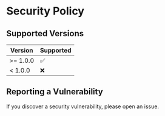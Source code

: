 # Security Policy

## Supported Versions

| Version | Supported          |
| ------- | ------------------ |
| >= 1.0.0   | :white_check_mark: |
| < 1.0.0   | :x:                |

## Reporting a Vulnerability

If you discover a security vulnerability, please open an issue.
